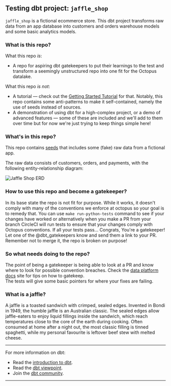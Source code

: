 ## Testing dbt project: `jaffle_shop`

`jaffle_shop` is a fictional ecommerce store. This dbt project transforms raw data from an app database into customers and orders warehouse models and some basic analytics models.
### What is this repo?
What this repo _is_:
- A repo for aspiring dbt gatekeepers to put their learnings to the test and transform a seemingly unstructured repo into one fit for the Octopus datalake.   

What this repo _is not_:
- A tutorial — check out the [Getting Started Tutorial](https://docs.getdbt.com/tutorial/setting-up) for that. Notably, this repo contains some anti-patterns to make it self-contained, namely the use of seeds instead of sources.
- A demonstration of using dbt for a high-complex project, or a demo of advanced features — some of these are included and we'll add to them over time but for now we're just trying to keep things simple here!

### What's in this repo?
This repo contains [seeds](https://docs.getdbt.com/docs/building-a-dbt-project/seeds) that includes some (fake) raw data from a fictional app.

The raw data consists of customers, orders, and payments, with the following entity-relationship diagram:

![Jaffle Shop ERD](/etc/jaffle_shop_erd.png)

### How to use this repo and become a gatekeeper?

In its base state the repo is not fit for purpose. While it works, it doesn't comply with many of the conventions we enforce at octopus so your goal is to remedy that. 
You can use `make run-python-tests` command to see if your changes have worked or alternatively when you make a PR from your branch CircleCI will run tests to ensure that your changes comply with Octopus conventions.
If all your tests pass... Congrats, You're a gatekeeper! Let one of the @dbt_gatekeepers know and send them a link to your PR.
Remember not to merge it, the repo is broken on purpose! 

### So what needs doing to the repo?

The point of being a gatekeeper is being able to look at a PR and know where to look for possible convention breaches. 
Check the [data platform docs](http://docs.eks.octopus.engineering/reference/dbt_gatekeeper_checklist/) site for tips on how to gatekeep.  
The tests will give some basic pointers for where your fixes are failing. 

### What is a jaffle?
A jaffle is a toasted sandwich with crimped, sealed edges. Invented in Bondi in 1949, the humble jaffle is an Australian classic. The sealed edges allow jaffle-eaters to enjoy liquid fillings inside the sandwich, which reach temperatures close to the core of the earth during cooking. Often consumed at home after a night out, the most classic filling is tinned spaghetti, while my personal favourite is leftover beef stew with melted cheese.

---
For more information on dbt:
- Read the [introduction to dbt](https://docs.getdbt.com/docs/introduction).
- Read the [dbt viewpoint](https://docs.getdbt.com/docs/about/viewpoint).
- Join the [dbt community](http://community.getdbt.com/).
---
